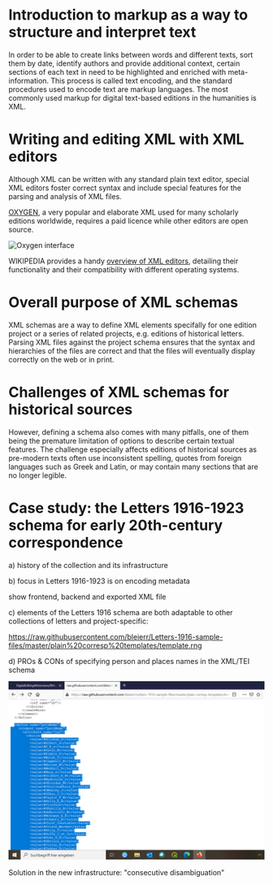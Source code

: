 # Introduction to markup as a way to structure and interpret text

In order to be able to create links between words and different texts, sort them by date, identify authors and provide additional context, certain sections of each text in need to be highlighted and enriched with meta-information. This process is called text encoding, and the standard procedures used to encode text are markup languages. The most commonly used markup for digital text-based editions in the humanities is XML.

# Writing and editing XML with XML editors

Although XML can be written with any standard plain text editor, special XML editors foster correct syntax and include special features for the parsing and analysis of XML files.

[OXYGEN](https://www.oxygenxml.com/), a very popular and elaborate XML used for many scholarly editions worldwide, requires a paid licence while other editors are open source.

![Oxygen interface](https://www.oxygenxml.com/img/tei_editor_big.jpg)

WIKIPEDIA provides a handy [overview of XML editors](https://en.wikipedia.org/wiki/Comparison_of_XML_editors), detailing their functionality and their compatibility with different operating systems.

# Overall purpose of XML schemas

XML schemas are a way to define XML elements specifally for one edition project or a series of related projects, e.g. editions of historical letters. Parsing XML files against the project schema ensures that the syntax and hierarchies of the files are correct and that the files will eventually display correctly on the web or in print.

# Challenges of XML schemas for historical sources

However, defining a schema also comes with many pitfalls, one of them being the premature limitation of options to describe certain textual features. The challenge especially affects editions of historical sources as pre-modern texts often use inconsistent spelling, quotes from foreign languages such as Greek and Latin, or may contain many sections that are no longer legible.

# Case study: the Letters 1916-1923 schema for early 20th-century correspondence

a) history of the collection and its infrastructure 

b) focus in Letters 1916-1923 is on encoding metadata

show frontend, backend and exported XML file

c) elements of the Letters 1916 schema are both adaptable to other collections of letters and project-specific:

https://raw.githubusercontent.com/bleierr/Letters-1916-sample-files/master/plain%20corresp%20templates/template.rng

d) PROs & CONs of specifying person and places names in the XML/TEI schema

!["persName" and values in the original Letters 1916 schema](https://github.com/MonikaBarget/DigitalEditing4Historians/blob/master/PersName_Letters1916_Schema.png)

Solution in the new infrastructure: "consecutive disambiguation"
